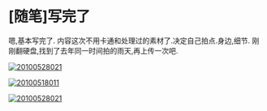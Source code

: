 # [随笔]写完了

嗯,基本写完了.
内容这次不用卡通和处理过的素材了.决定自己拍点.身边,细节.
刚刚翻硬盘,找到了去年同一时间拍的雨天,再上传一次吧.

[![20100528021](https://attachment.soulteary.com/2011/05/11/20100528021.jpg "20100528021")](https://attachment.soulteary.com/2011/05/11/20100528021.jpg) 

[![20100518011](https://attachment.soulteary.com/2011/05/11/20100518011.jpg "20100518011")](https://attachment.soulteary.com/2011/05/11/20100518011.jpg) 

[![20100528021](https://attachment.soulteary.com/2011/05/11/20100528021.jpg "20100528021")](https://attachment.soulteary.com/2011/05/20100528021.jpg)

